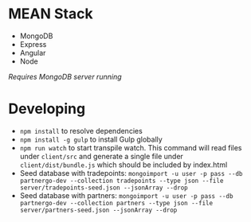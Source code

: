 # MEAN Stack
* MongoDB
* Express
* Angular
* Node

*Requires MongoDB server running*

# Developing

* `npm install` to resolve dependencies
* `npm install -g gulp` to install Gulp globally
* `npm run watch` to start transpile watch. This command will read files under `client/src` and generate a single file under `client/dist/bundle.js` which should be included by index.html
* Seed database with tradepoints: `mongoimport -u user -p pass --db partnergo-dev --collection tradepoints --type json --file server/tradepoints-seed.json --jsonArray --drop`
* Seed database with partners: `mongoimport -u user -p pass --db partnergo-dev --collection partners --type json --file server/partners-seed.json --jsonArray --drop`
